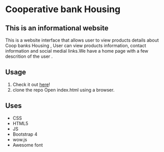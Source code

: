 # Cooperative bank Housing
## This is an informational website 


This is a website interface that allows user to view products details about Coop banks Housing , User can view products information, contact information and social medial links.We have a home page with a few descrition of the user . 

## Usage

1. Check it out [here](https://jacks27.github.io/Coop-hse/UI/)!
2. clone the repo Open index.html using a browser.
## Uses

* CSS
* HTML5
* JS
* Bootstrap 4
* wow.js 
* Awesome font


